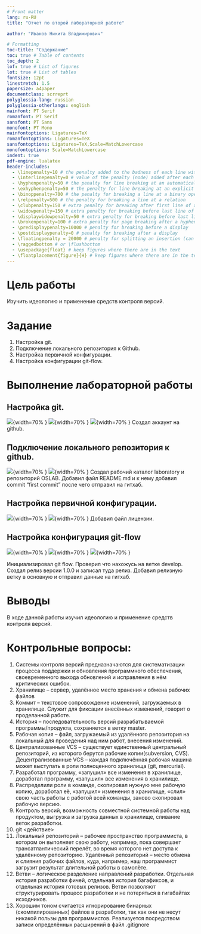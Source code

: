 ```yaml
---
# Front matter
lang: ru-RU
title: "Отчет по второй лабораторной работе"

author: "Иванов Никита Владимирович"

# Formatting
toc-title: "Содержание"
toc: true # Table of contents
toc_depth: 2
lof: true # List of figures
lot: true # List of tables
fontsize: 12pt
linestretch: 1.5
papersize: a4paper
documentclass: scrreprt
polyglossia-lang: russian
polyglossia-otherlangs: english
mainfont: PT Serif
romanfont: PT Serif
sansfont: PT Sans
monofont: PT Mono
mainfontoptions: Ligatures=TeX
romanfontoptions: Ligatures=TeX
sansfontoptions: Ligatures=TeX,Scale=MatchLowercase
monofontoptions: Scale=MatchLowercase
indent: true
pdf-engine: lualatex
header-includes:
  - \linepenalty=10 # the penalty added to the badness of each line within a paragraph (no associated penalty node) Increasing the value makes tex try to have fewer lines in the paragraph.
  - \interlinepenalty=0 # value of the penalty (node) added after each line of a paragraph.
  - \hyphenpenalty=50 # the penalty for line breaking at an automatically inserted hyphen
  - \exhyphenpenalty=50 # the penalty for line breaking at an explicit hyphen
  - \binoppenalty=700 # the penalty for breaking a line at a binary operator
  - \relpenalty=500 # the penalty for breaking a line at a relation
  - \clubpenalty=150 # extra penalty for breaking after first line of a paragraph
  - \widowpenalty=150 # extra penalty for breaking before last line of a paragraph
  - \displaywidowpenalty=50 # extra penalty for breaking before last line before a display math
  - \brokenpenalty=100 # extra penalty for page breaking after a hyphenated line
  - \predisplaypenalty=10000 # penalty for breaking before a display
  - \postdisplaypenalty=0 # penalty for breaking after a display
  - \floatingpenalty = 20000 # penalty for splitting an insertion (can only be split footnote in standard LaTeX)
  - \raggedbottom # or \flushbottom
  - \usepackage{float} # keep figures where there are in the text
  - \floatplacement{figure}{H} # keep figures where there are in the text
---
```


# Цель работы

Изучить идеологию и применение средств контроля версий.



# Задание

1. Настройка git.
2. Подключение локального репозитория к Github.
3. Настройка первичной конфигурации.
4. Настройка конфигурации git-flow.

# Выполнение лабораторной работы

## Настройка git.

![](image/1_1.png){width=70% }
![](image/1_2.png){width=70% }
![](image/1_3.png){width=70% }
Создал аккаунт на github.

## Подключение локального репозитория к github.

![](image/2_1.png){width=70% }
![](image/2_2.png){width=70% }
Создал рабочий каталог laboratory и репозиторий OSLAB. Добавил файл README.md
и к нему добавил commit “first commit” после чего отправил на гитхаб.

## Настройка первичной конфигурации.

![](image/3_1.png){width=70% }
![](image/3_2.png){width=70% }
Добавил файл лицензии.


## Настройка конфигурация git-flow

![](image/4_1.png){width=70% }
![](image/4_2.png){width=70% }
![](image/4_3.png){width=70% }

Инициализировал git flow.
Проверил что нахожусь на ветке develop.
Создал релиз версии 1.0.0 и записал туда релиз.
Добавил релизную ветку в основную и отправил данные на гитхаб.


# Выводы

В ходе данной работы изучил идеологию и применение средств контроля версий.

# Контрольные вопросы:

1. Системы контроля версий предназначаются для систематизации процесса поддержки и обновления программного обеспечения, своевременного выхода обновлений и исправления в нём критических ошибок.
2. Хранилище – сервер, удалённое место хранения и обмена рабочих файлов
 2. Коммит – текстовое сопровождение изменений, загружаемых в хранилище. Служит для фиксации внесённых изменений, говорит о проделанной работе.
 2. История – последовательность версий разрабатываемой программы/продукта, сохраняется в ветку master.
 2. Рабочая копия – файл, загружаемый из удалённого репозитория на локальный для проведения над ним работ, внесения изменений.
3. Централизованные VCS – существует единственный центральный репозиторий, из которого берутся рабочие копии(subversion, CVS). Децентрализованные VCS – каждая подключённая рабочая машина может выступать в роли полноценного хранилища (git, mercurial).
4. Разработал программу, «запушил» все изменения в хранилище, доработал программу, «запушил» все изменения в хранилище.
5. Распределили роли в команде, скопировал нужную мне рабочую копию, доработал её, «запушил» изменения в хранилище, «слил» свою часть работы с работой всей команды, заново скопировал рабочую версию.
6. Контроль версий, возможность совместной системной работы над продуктом, выгрузка и загрузка данных в хранилище, сливание веток разработки.
7. git <действие>
8. Локальный репозиторий – рабочее пространство программиста, в котором он выполняет свою работу, например, пока совершает трансатлантический перелёт, во время которого нет доступа к удалённому репозиторию. Удалённый репозиторий – место обмена и слияния рабочих файлов, куда, например, наш программист загрузит результат длительной работы в самолёте.
9. Ветви – логическое разделение направлений разработки. Отдельная история разработки фичей, отдельная история багафиксов, и отдельная история готовых релизов. Ветви позволяют структурировать процесс разработки и не потеряться в гигабайтах исходников.
10. Хорошим тоном считается игнорирование бинарных (скомпилированных) файлов в разработки, так как они не несут никакой пользы для программистов. Реализуется посредством записи определённых расширений в файл .gitignore
